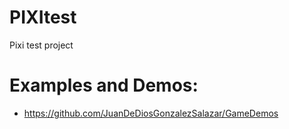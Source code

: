 # PIXItest
Pixi test project

# Examples and Demos:

* https://github.com/JuanDeDiosGonzalezSalazar/GameDemos